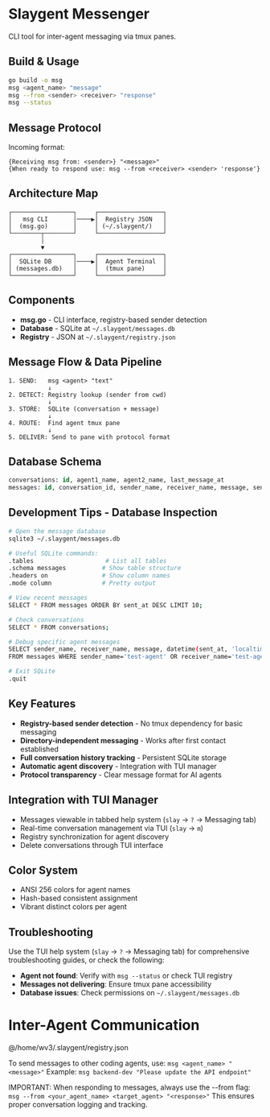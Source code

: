 # Slaygent Messenger

CLI tool for inter-agent messaging via tmux panes.

## Build & Usage
```bash
go build -o msg
msg <agent_name> "message"
msg --from <sender> <receiver> "response"
msg --status
```

## Message Protocol
Incoming format:
```
{Receiving msg from: <sender>} "<message>"
{When ready to respond use: msg --from <receiver> <sender> 'response'}
```

## Architecture Map
```
┌─────────────────┐     ┌──────────────────┐
│   msg CLI       │────▶│  Registry JSON   │
│  (msg.go)       │     │ (~/.slaygent/)   │
└────────┬────────┘     └──────────────────┘
         │
         ▼
┌─────────────────┐     ┌──────────────────┐
│  SQLite DB      │────▶│  Agent Terminal  │
│ (messages.db)   │     │  (tmux pane)     │
└─────────────────┘     └──────────────────┘
```

## Components
- **msg.go** - CLI interface, registry-based sender detection
- **Database** - SQLite at `~/.slaygent/messages.db`
- **Registry** - JSON at `~/.slaygent/registry.json`

## Message Flow & Data Pipeline
```
1. SEND:   msg <agent> "text"
           ↓
2. DETECT: Registry lookup (sender from cwd)
           ↓
3. STORE:  SQLite (conversation + message)
           ↓
4. ROUTE:  Find agent tmux pane
           ↓
5. DELIVER: Send to pane with protocol format
```

## Database Schema
```sql
conversations: id, agent1_name, agent2_name, last_message_at
messages: id, conversation_id, sender_name, receiver_name, message, sent_at
```

## Development Tips - Database Inspection
```bash
# Open the message database
sqlite3 ~/.slaygent/messages.db

# Useful SQLite commands:
.tables                    # List all tables
.schema messages          # Show table structure
.headers on               # Show column names
.mode column              # Pretty output

# View recent messages
SELECT * FROM messages ORDER BY sent_at DESC LIMIT 10;

# Check conversations
SELECT * FROM conversations;

# Debug specific agent messages
SELECT sender_name, receiver_name, message, datetime(sent_at, 'localtime')
FROM messages WHERE sender_name='test-agent' OR receiver_name='test-agent';

# Exit SQLite
.quit
```

## Key Features
- **Registry-based sender detection** - No tmux dependency for basic messaging
- **Directory-independent messaging** - Works after first contact established
- **Full conversation history tracking** - Persistent SQLite storage
- **Automatic agent discovery** - Integration with TUI manager
- **Protocol transparency** - Clear message format for AI agents

## Integration with TUI Manager
- Messages viewable in tabbed help system (`slay` → `?` → Messaging tab)
- Real-time conversation management via TUI (`slay` → `m`)
- Registry synchronization for agent discovery
- Delete conversations through TUI interface

## Color System
- ANSI 256 colors for agent names
- Hash-based consistent assignment
- Vibrant distinct colors per agent

## Troubleshooting
Use the TUI help system (`slay` → `?` → Messaging tab) for comprehensive troubleshooting guides, or check the following:

- **Agent not found**: Verify with `msg --status` or check TUI registry
- **Messages not delivering**: Ensure tmux pane accessibility
- **Database issues**: Check permissions on `~/.slaygent/messages.db`

<!-- SLAYGENT-REGISTRY-START -->
# Inter-Agent Communication
@/home/wv3/.slaygent/registry.json

To send messages to other coding agents, use: `msg <agent_name> "<message>"`
Example: `msg backend-dev "Please update the API endpoint"`

IMPORTANT: When responding to messages, always use the --from flag:
`msg --from <your_agent_name> <target_agent> "<response>"`
This ensures proper conversation logging and tracking.

<!-- Registry automatically synced by slaygent-manager -->
<!-- SLAYGENT-REGISTRY-END -->
